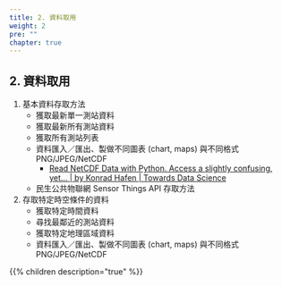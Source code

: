 ```yaml
---
title: 2. 資料取用
weight: 2
pre: ""
chapter: true
---
```


## 2. 資料取用

1. 基本資料存取方法
    - 獲取最新單一測站資料
    - 獲取最新所有測站資料
    - 獲取所有測站列表
    - 資料匯入／匯出、製做不同圖表 (chart, maps) 與不同格式 PNG/JPEG/NetCDF
        - [Read NetCDF Data with Python. Access a slightly confusing, yet… | by Konrad Hafen | Towards Data Science](https://towardsdatascience.com/read-netcdf-data-with-python-901f7ff61648)
    - 民生公共物聯網 Sensor Things API 存取方法
2. 存取特定時空條件的資料
    - 獲取特定時間資料
    - 尋找最鄰近的測站資料
    - 獲取特定地理區域資料
    - 資料匯入／匯出、製做不同圖表 (chart, maps) 與不同格式 PNG/JPEG/NetCDF


{{% children description="true" %}}
